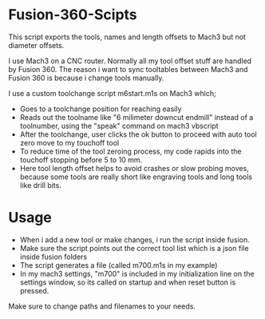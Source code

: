 # Fusion-360-Scipts

This script exports the tools, names and length offsets to Mach3 but not diameter offsets.

I use Mach3 on a CNC router. Normally all my tool offset stuff are handled by Fusion 360.
The reason i want to sync tooltables between Mach3 and Fusion 360 is because i change tools manually.

I use a custom toolchange script m6start.m1s on Mach3 which;

* Goes to a toolchange position for reaching easily
* Reads out the toolname like "6 milimeter downcut endmill" instead of a toolnumber, using the "speak" command on mach3 vbscript
* After the toolchange, user clicks the ok button to proceed with auto tool zero move to my touchoff tool
* To reduce time of the tool zeroing process, my code rapids into the touchoff stopping before 5 to 10 mm.
* Here tool length offset helps to avoid crashes or slow probing moves, because some tools are really short like engraving tools and long tools like drill bits.


# Usage

* When i add a new tool or make changes, i run the script inside fusion.
* Make sure the script points out the correct tool list which is a json file inside fusion folders
* The script generates a file (called m700.m1s in my example)
* In my mach3 settings, "m700" is included in my initialization line on the settings window, so its called
on startup and when reset button is pressed.

Make sure to change paths and filenames to your needs.
